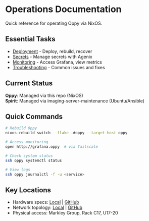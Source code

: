 # Operations Documentation

Quick reference for operating Oppy via NixOS.

## Essential Tasks

- [Deployment](deployment.md) - Deploy, rebuild, recover
- [Secrets](secrets.md) - Manage secrets with Agenix
- [Monitoring](monitoring.md) - Access Grafana, view metrics
- [Troubleshooting](troubleshooting.md) - Common issues and fixes

## Current Status

**Oppy**: Managed via this repo (NixOS)  
**Spirit**: Managed via imaging-server-maintenance (Ubuntu/Ansible)

## Quick Commands

```bash
# Rebuild Oppy
nixos-rebuild switch --flake .#oppy --target-host oppy

# Access monitoring
open http://grafana.oppy  # via Tailscale

# Check system status
ssh oppy systemctl status

# View logs
ssh oppy journalctl -f -u <service>
```

## Key Locations

- Hardware specs: [Local](../../../../misc/imaging-server-maintenance/INVENTORY.md) | [GitHub](https://github.com/broadinstitute/imaging-server-maintenance/blob/main/INVENTORY.md)
- Network topology: [Local](../../../../misc/imaging-server-maintenance/INVENTORY.md#network-architecture) | [GitHub](https://github.com/broadinstitute/imaging-server-maintenance/blob/main/INVENTORY.md#network-architecture)
- Physical access: Markley Group, Rack C17, U17-20

